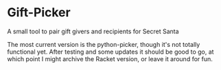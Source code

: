 # Gift-Picker
A small tool to pair gift givers and recipients for Secret Santa


The most current version is the python-picker, though it's not totally functional yet. After testing and some updates it should be good to go, at which point I might archive the Racket version, or leave it around for fun.
